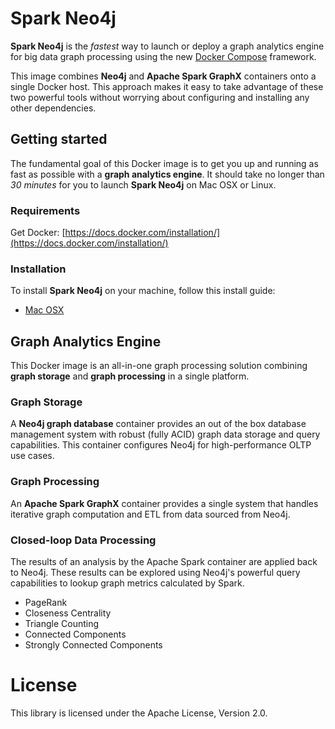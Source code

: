 # Spark Neo4j

**Spark Neo4j** is the *fastest* way to launch or deploy a graph analytics engine for big data graph processing using the new [Docker Compose](https://docs.docker.com/compose/) framework.

This image combines **Neo4j** and **Apache Spark GraphX** containers onto a single Docker host. This approach makes it easy to take advantage of these two powerful tools without worrying about configuring and installing any other dependencies.

## Getting started

The fundamental goal of this Docker image is to get you up and running as fast as possible with a **graph analytics engine**. It should take no longer than *30 minutes* for you to launch **Spark Neo4j** on Mac OSX or Linux.

### Requirements

Get Docker:  [https://docs.docker.com/installation/](https://docs.docker.com/installation/)

### Installation

To install **Spark Neo4j** on your machine, follow this install guide:

* [Mac OSX](https://github.com/kbastani/spark-neo4j/wiki/Installation)

## Graph Analytics Engine

This Docker image is an all-in-one graph processing solution combining **graph storage** and **graph processing** in a single platform.

### Graph Storage

A **Neo4j graph database** container provides an out of the box database management system with robust (fully ACID) graph data storage and query capabilities. This container configures Neo4j for high-performance OLTP use cases.

### Graph Processing

An **Apache Spark GraphX** container provides a single system that handles iterative graph computation and ETL from data sourced from Neo4j.

### Closed-loop Data Processing

The results of an analysis by the Apache Spark container are applied back to Neo4j. These results can be explored using Neo4j's powerful query capabilities to lookup graph metrics calculated by Spark.

* PageRank
* Closeness Centrality
* Triangle Counting
* Connected Components
* Strongly Connected Components

# License

This library is licensed under the Apache License, Version 2.0.
